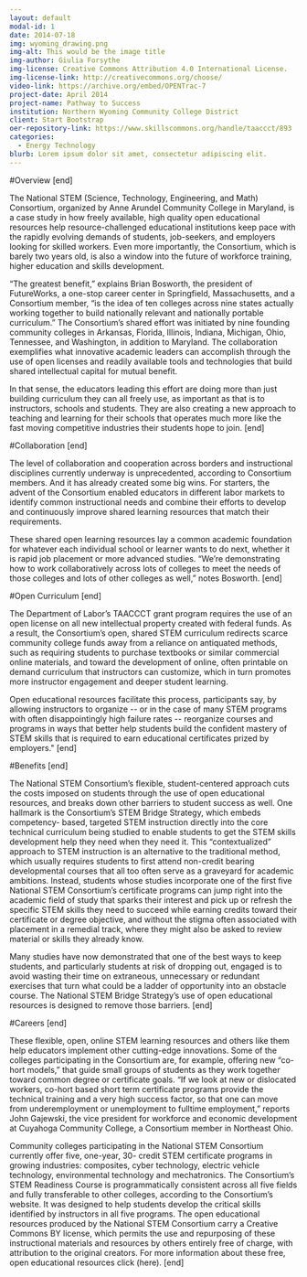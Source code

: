 ```yaml
---
layout: default
modal-id: 1
date: 2014-07-18
img: wyoming_drawing.png
img-alt: This would be the image title
img-author: Giulia Forsythe
img-license: Creative Commons Attribution 4.0 International License.
img-license-link: http://creativecommons.org/choose/
video-link: https://archive.org/embed/OPENTrac-7
project-date: April 2014
project-name: Pathway to Success
institution: Northern Wyoming Community College District
client: Start Bootstrap
oer-repository-link: https://www.skillscommons.org/handle/taaccct/893
categories:
  - Energy Technology
blurb: Lorem ipsum dolor sit amet, consectetur adipiscing elit.
---
```


#Overview
[end]

The National STEM (Science, Technology, Engineering, and Math) Consortium, organized by Anne  Arundel Community College in Maryland, is a case study in how freely available, high quality open educational resources help resource-challenged educational institutions keep pace with the rapidly   evolving demands of students, job-seekers, and employers looking for skilled workers. Even more   importantly, the Consortium, which is barely two years old, is also a window into the future of workforce   training, higher education and skills development.

“The greatest benefit,” explains Brian Bosworth, the   president of FutureWorks, a one-stop career center in Springfield, Massachusetts, and a Consortium   member, “is the idea of ten colleges across nine states actually working together to build nationally   relevant and nationally portable curriculum.”   The Consortium’s shared effort was initiated by nine founding community colleges in Arkansas, Florida,   Illinois, Indiana, Michigan, Ohio, Tennessee, and Washington, in addition to Maryland. The collaboration   exemplifies what innovative academic leaders can accomplish through the use of open licenses and   readily available tools and technologies that build shared intellectual capital for mutual benefit.

In that   sense, the educators leading this effort are doing more than just building curriculum they can all freely   use, as important as that is to instructors, schools and students. They are also creating a new approach   to teaching and learning for their schools that operates much more like the fast moving competitive   industries their students hope to join.
[end]

#Collaboration
[end]

The level of collaboration and cooperation across borders and instructional disciplines currently   underway is unprecedented, according to Consortium members. And it has already created some big   wins. For starters, the advent of the Consortium enabled educators in different labor markets to identify   common instructional needs and combine their efforts to develop and continuously improve shared   learning resources that match their requirements.

These shared open learning resources lay a common   academic foundation for whatever each individual school or learner wants to do next, whether it is rapid   job placement or more advanced studies. “We’re demonstrating how to work collaboratively across lots   of colleges to meet the needs of those colleges and lots of other colleges as well,” notes Bosworth.
[end]

#Open Curriculum
[end]

The Department of Labor’s TAACCCT grant program requires the use of an open license on all new   intellectual property created with federal funds. As a result, the Consortium’s open, shared STEM   curriculum redirects scarce community college funds away from a reliance on antiquated methods, such   as requiring students to purchase textbooks or similar commercial online materials, and toward the   development of online, often printable on demand curriculum that instructors can customize, which in   turn promotes more instructor engagement and deeper student learning.

Open educational resources   facilitate this process, participants say, by allowing instructors to organize --  or in the case of many   STEM programs with often disappointingly high failure rates -- reorganize courses and programs in ways   that better help students build the confident mastery of STEM skills that is required to earn educational   certificates prized by employers."
[end]

#Benefits
[end]

The National STEM Consortium’s flexible, student-centered approach cuts the costs imposed on   students through the use of open educational resources, and breaks down other barriers to student   success as well. One hallmark is the Consortium’s STEM Bridge Strategy, which embeds competency-  based, targeted STEM instruction directly into the core technical curriculum being studied to enable   students to get the STEM skills development help they need when they need it. This “contextualized”   approach to STEM instruction is an alternative to the traditional method, which usually requires   students to first attend non-credit bearing developmental courses that all too often serve as a graveyard   for academic ambitions. Instead, students whose studies incorporate one of the first five National STEM   Consortium’s certificate programs can jump right into the academic field of study that sparks their   interest and pick up or refresh the specific STEM skills they need to succeed while earning credits   toward their certificate or degree objective, and without the stigma often associated with placement in   a remedial track, where they might also be asked to review material or skills they already know.

Many   studies have now demonstrated that one of the best ways to keep students, and particularly students at   risk of dropping out, engaged is to avoid wasting their time on extraneous, unnecessary or redundant   exercises that turn what could be a ladder of opportunity into an obstacle course. The National STEM   Bridge Strategy’s use of open educational resources is designed to remove those barriers.
[end]

#Careers
[end]

These flexible, open, online STEM learning resources and others like them help educators implement   other cutting-edge innovations. Some of the colleges participating in the Consortium are, for example,   offering new “co-hort models,” that guide small groups of students as they work together toward   common degree or certificate goals. “If we look at new or dislocated workers, co-hort based short term   certificate programs provide the technical training and a very high success factor, so that one can move   from underemployment or unemployment to fulltime employment,” reports John Gajewski, the vice   president for workforce and economic development at Cuyahoga Community College, a Consortium   member in Northeast Ohio.

Community colleges participating in the National STEM Consortium currently offer five, one-year, 30-  credit STEM certificate programs in growing industries: composites, cyber technology, electric vehicle   technology, environmental technology and mechatronics. The Consortium’s STEM Readiness Course is   programmatically consistent across all five fields and fully transferable to other colleges, according to   the Consortium’s website. It was designed to help students develop the critical skills identified by   instructors in all five programs.  The open educational resources produced by the National STEM   Consortium carry a Creative Commons BY license, which permits the use and repurposing of these   instructional materials and resources by others entirely free of charge, with attribution to the original   creators. For more information about these free, open educational resources click (here).
[end]
